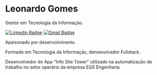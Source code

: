 # Leonardo Gomes

Gestor em Tecnologia da Informação.

[![Linkedin Badge](https://img.shields.io/badge/-Leonardo%20Gomes-007bff?style=flat-square&logo=Linkedin&logoColor=white&link=https://www.linkedin.com/in/leonardo-gomes-bb8b6a106/)](https://www.linkedin.com/in/leonardo-gomes-bb8b6a106/) 
[![Gmail Badge](https://img.shields.io/badge/-leonardogs0919@gmail.com-dd473e?style=flat-square&logo=Gmail&logoColor=white&link=mailto:leonardogs0919@gmail.com)](mailto:leonardogs0919@gmail.com)

Apaixonado por desenvolvimento.

Formado em Tecnologia da Informação, densevolvedor Fullstack.

Desenvolvedor do App "Info Site Tower" utilizado na automatização de trabalho no setor operário da empresa EQS Engenharia.


